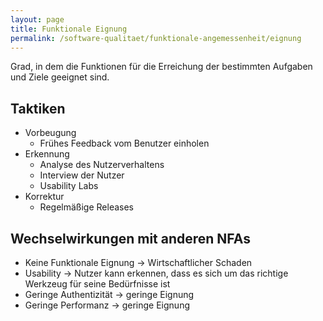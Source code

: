 ```yaml
---
layout: page
title: Funktionale Eignung
permalink: /software-qualitaet/funktionale-angemessenheit/eignung
---
```


Grad, in dem die Funktionen für die Erreichung der bestimmten Aufgaben und Ziele geeignet sind.

## Taktiken

* Vorbeugung
  * Frühes Feedback vom Benutzer einholen
* Erkennung
  * Analyse des Nutzerverhaltens
  * Interview der Nutzer
  * Usability Labs
* Korrektur
  * Regelmäßige Releases

## Wechselwirkungen mit anderen NFAs

* Keine Funktionale Eignung -> Wirtschaftlicher Schaden
* Usability -> Nutzer kann erkennen, dass es sich um das richtige Werkzeug für seine Bedürfnisse ist
* Geringe Authentizität -> geringe Eignung
* Geringe Performanz -> geringe Eignung